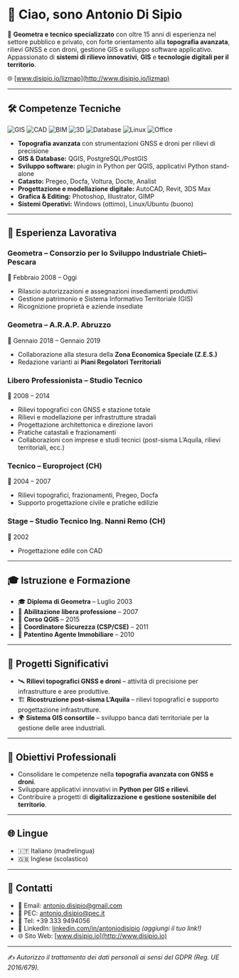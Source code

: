 # 👋 Ciao, sono Antonio Di Sipio

🎯 **Geometra e tecnico specializzato** con oltre 15 anni di esperienza nel settore pubblico e privato, con forte orientamento alla **topografia avanzata**, rilievi GNSS e con droni, gestione GIS e sviluppo software applicativo.  
Appassionato di **sistemi di rilievo innovativi**, **GIS** e **tecnologie digitali per il territorio**.

🌐 [www.disipio.io/lizmap](http://www.disipio.io/lizmap)

---

## 🛠️ Competenze Tecniche
![GIS](https://img.shields.io/badge/GIS-QGIS-blue?logo=qgis)
![CAD](https://img.shields.io/badge/CAD-AutoCAD-red?logo=autodesk)
![BIM](https://img.shields.io/badge/BIM-Revit-orange?logo=autodesk)
![3D](https://img.shields.io/badge/3D-3dsMax-lightgrey?logo=autodesk)
![Database](https://img.shields.io/badge/DB-PostgreSQL-blue?logo=postgresql)
![Linux](https://img.shields.io/badge/Linux-Ubuntu-green?logo=ubuntu)
![Office](https://img.shields.io/badge/MS%20Office-Excel%20%7C%20Word%20%7C%20Outlook-yellow?logo=microsoft)

- **Topografia avanzata** con strumentazioni GNSS e droni per rilievi di precisione  
- **GIS & Database:** QGIS, PostgreSQL/PostGIS  
- **Sviluppo software:** plugin in Python per QGIS, applicativi Python stand-alone  
- **Catasto:** Pregeo, Docfa, Voltura, Docte, Analist  
- **Progettazione e modellazione digitale:** AutoCAD, Revit, 3DS Max  
- **Grafica & Editing:** Photoshop, Illustrator, GIMP  
- **Sistemi Operativi:** Windows (ottimo), Linux/Ubuntu (buono)  

---

## 💼 Esperienza Lavorativa

### Geometra – Consorzio per lo Sviluppo Industriale Chieti–Pescara  
📅 Febbraio 2008 – Oggi  
- Rilascio autorizzazioni e assegnazioni insediamenti produttivi  
- Gestione patrimonio e Sistema Informativo Territoriale (GIS)  
- Ricognizione proprietà e aziende insediate  

### Geometra – A.R.A.P. Abruzzo  
📅 Gennaio 2018 – Gennaio 2019  
- Collaborazione alla stesura della **Zona Economica Speciale (Z.E.S.)**  
- Redazione varianti ai **Piani Regolatori Territoriali**  

### Libero Professionista – Studio Tecnico  
📅 2008 – 2014  
- Rilievi topografici con GNSS e stazione totale  
- Rilievi e modellazione per infrastrutture stradali  
- Progettazione architettonica e direzione lavori  
- Pratiche catastali e frazionamenti  
- Collaborazioni con imprese e studi tecnici (post-sisma L’Aquila, rilievi territoriali, ecc.)  

### Tecnico – Europroject (CH)  
📅 2004 – 2007  
- Rilievi topografici, frazionamenti, Pregeo, Docfa  
- Supporto progettazione civile e pratiche edilizie  

### Stage – Studio Tecnico Ing. Nanni Remo (CH)  
📅 2002  
- Progettazione edile con CAD  

---

## 🎓 Istruzione e Formazione
- 🎓 **Diploma di Geometra** – Luglio 2003  
- 📜 **Abilitazione libera professione** – 2007  
- 📜 **Corso QGIS** – 2015  
- 📜 **Coordinatore Sicurezza (CSP/CSE)** – 2011  
- 📜 **Patentino Agente Immobiliare** – 2010  

---

## 🚀 Progetti Significativi
- 🛰️ **Rilievi topografici GNSS e droni** – attività di precisione per infrastrutture e aree produttive.  
- 🏗️ **Ricostruzione post-sisma L’Aquila** – rilievi topografici e supporto progettazione infrastrutture.  
- 🌍 **Sistema GIS consortile** – sviluppo banca dati territoriale per la gestione delle aree industriali.  

---

## 🎯 Obiettivi Professionali
- Consolidare le competenze nella **topografia avanzata con GNSS e droni**.  
- Sviluppare applicativi innovativi in **Python per GIS e rilievi**.  
- Contribuire a progetti di **digitalizzazione e gestione sostenibile del territorio**.  

---

## 🌐 Lingue
- 🇮🇹 Italiano (madrelingua)  
- 🇬🇧 Inglese (scolastico)  

---

## 📍 Contatti
- 📧 Email: [antonio.disipio@gmail.com](mailto:antonio.disipio@gmail.com)  
- 🔗 PEC: [antonio.disipio@pec.it](mailto:antonio.disipio@pec.it)  
- 📱 Tel: +39 333 9494056  
- 💼 LinkedIn: [linkedin.com/in/antoniodisipio](https://www.linkedin.com) *(aggiungi il tuo link!)*  
- 🌐 Sito Web: [www.disipio.io](http://www.disipio.io)  

---

✍️ *Autorizzo il trattamento dei dati personali ai sensi del GDPR (Reg. UE 2016/679).*  
